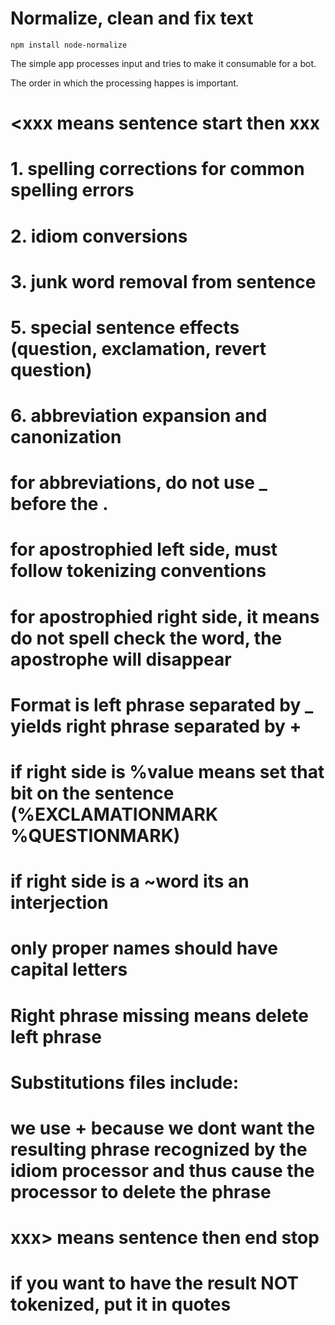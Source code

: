 # Normalize, clean and fix text

    npm install node-normalize

The simple app processes input and tries to make it consumable for a bot.

The order in which the processing happes is important.

# <xxx means sentence start then xxx
# 1. spelling corrections for common spelling errors
# 2. idiom conversions
# 3. junk word removal from sentence
# 5. special sentence effects (question, exclamation, revert question)
# 6. abbreviation expansion and canonization
# for abbreviations, do not use _ before the .
# for apostrophied left side, must follow tokenizing conventions
# for apostrophied right side, it means do not spell check the word, the apostrophe will disappear
# Format is left phrase separated by _ yields right phrase separated by +
# if right side is %value means set that bit on the sentence (%EXCLAMATIONMARK %QUESTIONMARK)
# if right side is a ~word its an interjection
# only proper names should have capital letters
# Right phrase missing means delete left phrase
# Substitutions files include:
# we use + because we dont want the resulting phrase recognized by the idiom processor and thus cause the processor to delete the phrase
# xxx> means sentence then end stop
# if you want to have the result NOT tokenized, put it in quotes